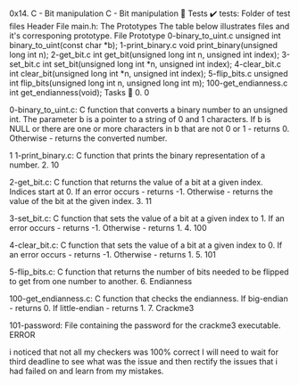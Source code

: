 0x14. C - Bit manipulation
C - Bit manipulation 📁 Tests ✔️ tests: Folder of test files Header File main.h: The Prototypes The table below illustrates files and it's corresponing prototype. File Prototype 0-binary_to_uint.c unsigned int binary_to_uint(const char *b); 1-print_binary.c void print_binary(unsigned long int n); 2-get_bit.c int get_bit(unsigned long int n, unsigned int index); 3-set_bit.c int set_bit(unsigned long int *n, unsigned int index); 4-clear_bit.c int clear_bit(unsigned long int *n, unsigned int index); 5-flip_bits.c unsigned int flip_bits(unsigned long int n, unsigned long int m); 100-get_endianness.c int get_endianness(void); Tasks 📃 0. 0

0-binary_to_uint.c: C function that converts a binary number to an unsigned int. The parameter b is a pointer to a string of 0 and 1 characters. If b is NULL or there are one or more characters in b that are not 0 or 1 - returns 0. Otherwise - returns the converted number.

1
1-print_binary.c: C function that prints the binary representation of a number. 2. 10

2-get_bit.c: C function that returns the value of a bit at a given index. Indices start at 0. If an error occurs - returns -1. Otherwise - returns the value of the bit at the given index. 3. 11

3-set_bit.c: C function that sets the value of a bit at a given index to 1. If an error occurs - returns -1. Otherwise - returns 1. 4. 100

4-clear_bit.c: C function that sets the value of a bit at a given index to 0. If an error occurs - returns -1. Otherwise - returns 1. 5. 101

5-flip_bits.c: C function that returns the number of bits needed to be flipped to get from one number to another. 6. Endianness

100-get_endianness.c: C function that checks the endianness. If big-endian - returns 0. If little-endian - returns 1. 7. Crackme3

101-password: File containing the password for the crackme3 executable. ERROR

i noticed that not all my checkers was 100% correct
I will need to wait for third deadline to see what was the issue and then rectify the issues that i had failed on and learn from my mistakes.
